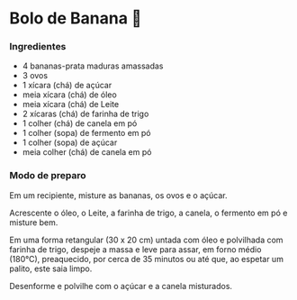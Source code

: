 # Bolo de Banana :banana:

### Ingredientes

- 4 bananas-prata maduras amassadas
- 3 ovos
- 1 xícara (chá) de açúcar
- meia xícara (chá) de óleo
- meia xícara (chá) de Leite
- 2 xícaras (chá) de farinha de trigo
- 1 colher (chá) de canela em pó
- 1 colher (sopa) de fermento em pó
- 1 colher (sopa) de açúcar
- meia colher (chá) de canela em pó

### Modo de preparo

Em um recipiente, misture as bananas, os ovos e o açúcar.

Acrescente o óleo, o Leite, a farinha de trigo, a canela, o fermento em pó e misture bem.

Em uma forma retangular (30 x 20 cm) untada com óleo e polvilhada com farinha de trigo, despeje a massa e leve para assar, em forno médio (180°C), preaquecido, por cerca de 35 minutos ou até que, ao espetar um palito, este saia limpo.

Desenforme e polvilhe com o açúcar e a canela misturados.